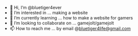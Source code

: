 - 👋 Hi, I’m @bluetiger4ever
- 👀 I’m interested in ... making a website
- 🌱 I’m currently learning ... how to make a website for gamers
- 💞️ I’m looking to collaborate on ... gamejolt/gamejolt
- 📫 How to reach me ... by email @bluetiger4life@gmail.com

<!---
bluetiger4ever/bluetiger4ever is a ✨ special ✨ repository because its `README.md` (this file) appears on your GitHub profile.
You can click the Preview link to take a look at your changes.
--->
